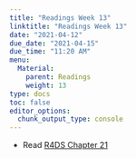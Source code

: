 ```yaml
---
title: "Readings Week 13"
linktitle: "Readings Week 13"
date: "2021-04-12"
due_date: "2021-04-15"
due_time: "11:20 AM"
menu:
  Material:
    parent: Readings
    weight: 13
type: docs
toc: false
editor_options: 
  chunk_output_type: console
---
```




* Read [R4DS Chapter 21](https://r4ds.had.co.nz/iteration.html) 
